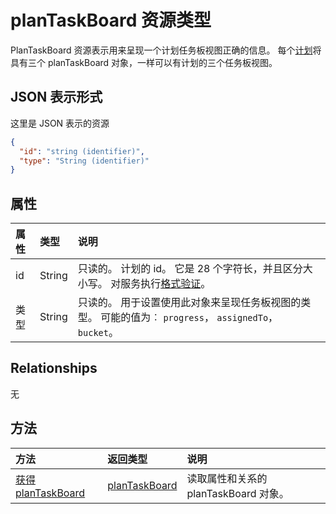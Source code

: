 # <a name="plantaskboard-resource-type"></a>planTaskBoard 资源类型

PlanTaskBoard 资源表示用来呈现一个计划任务板视图正确的信息。 每个[计划](plan.md)将具有三个 planTaskBoard 对象，一样可以有计划的三个任务板视图。

## <a name="json-representation"></a>JSON 表示形式

这里是 JSON 表示的资源

<!-- {
  "blockType": "resource",
  "optionalProperties": [

  ],
  "@odata.type": "microsoft.graph.plantaskboard"
}-->

```json
{
  "id": "string (identifier)",
  "type": "String (identifier)"
}

```
## <a name="properties"></a>属性
| 属性     | 类型   |说明|
|:---------------|:--------|:----------|
|id|String| 只读的。 计划的 id。 它是 28 个字符长，并且区分大小写。 对服务执行[格式验证](tasks_identifiers_disclaimer.md)。 |
|类型|String| 只读的。 用于设置使用此对象来呈现任务板视图的类型。 可能的值为︰ `progress`， `assignedTo`， `bucket`。|

## <a name="relationships"></a>Relationships
无


## <a name="methods"></a>方法

| 方法           | 返回类型    |说明|
|:---------------|:--------|:----------|
|[获得 planTaskBoard](../api/plantaskboard_get.md) | [planTaskBoard](plantaskboard.md) |读取属性和关系的 planTaskBoard 对象。|

<!-- uuid: 8fcb5dbc-d5aa-4681-8e31-b001d5168d79
2015-10-25 14:57:30 UTC -->
<!-- {
  "type": "#page.annotation",
  "description": "planTaskBoard resource",
  "keywords": "",
  "section": "documentation",
  "tocPath": ""
}-->